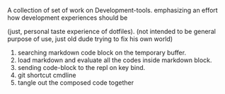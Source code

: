 
A collection of set of work on Development-tools. emphasizing an effort how development experiences should be 

(just, personal taste experience of dotfiles). 
(not intended to be general purpose of use, just old dude trying to fix his own world)

1. searching markdown code block on the temporary buffer. 
2. load markdown and evaluate all the codes inside markdown block.
3. sending code-block to the repl on key bind.
4. git shortcut cmdline
5. tangle out the composed code together
